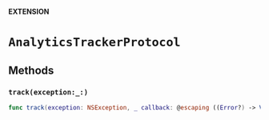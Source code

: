 **EXTENSION**

# `AnalyticsTrackerProtocol`

## Methods
### `track(exception:_:)`

```swift
func track(exception: NSException, _ callback: @escaping ((Error?) -> Void))
```
